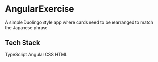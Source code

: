 # AngularExercise

A simple Duolingo style app where cards need to be rearranged to match the Japanese phrase

## Tech Stack

TypeScript
Angular
CSS 
HTML

